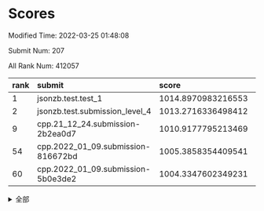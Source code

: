 # Scores

Modified Time: 2022-03-25 01:48:08

Submit Num: 207

All Rank Num: 412057

| rank |               submit               |       score        |       sigma        | pk_num |
| :--- | :--------------------------------- | :----------------- | :----------------- | :----- |
| 1    | jsonzb.test.test_1                 | 1014.8970983216553 | 0.8498570178600247 | 7965   |
| 2    | jsonzb.test.submission_level_4     | 1013.2716336498412 | 0.8127983327595781 | 7967   |
| 9    | cpp.21_12_24.submission-2b2ea0d7   | 1010.9177795213469 | 0.7513136764660905 | 7965   |
| 54   | cpp.2022_01_09.submission-816672bd | 1005.3858354409541 | 0.7285025020327497 | 7956   |
| 60   | cpp.2022_01_09.submission-5b0e3de2 | 1004.3347602349231 | 0.7168730525097695 | 7965   |


<details>
<summary>全部</summary>

| rank |                 submit                 |       score        |       sigma        | pk_num |
| :--- | :------------------------------------- | :----------------- | :----------------- | :----- |
| 1    | jsonzb.test.test_1                     | 1014.8970983216553 | 0.8498570178600247 | 7965   |
| 2    | jsonzb.test.submission_level_4         | 1013.2716336498412 | 0.8127983327595781 | 7967   |
| 3    | gobigger.level_3.submission_level_3_30 | 1011.5306910554765 | 0.7891279068420646 | 7961   |
| 4    | gobigger.level_3.submission_level_3_11 | 1011.3764826567838 | 0.7645643256373925 | 7962   |
| 5    | gobigger.level_3.submission_level_3_22 | 1011.2575326246049 | 0.7601771536908533 | 7959   |
| 6    | gobigger.level_3.submission_level_3_49 | 1010.9660943072962 | 0.7547065936370354 | 7963   |
| 7    | gobigger.level_3.submission_level_3_26 | 1010.9301777704744 | 0.7870325548180185 | 7962   |
| 8    | gobigger.level_3.submission_level_3_18 | 1010.9282310936155 | 0.7708508971891893 | 7962   |
| 9    | cpp.21_12_24.submission-2b2ea0d7       | 1010.9177795213469 | 0.7513136764660905 | 7965   |
| 10   | gobigger.level_3.submission_level_3_23 | 1010.8597554586139 | 0.753910912022668  | 7962   |
| 11   | gobigger.level_3.submission_level_3_36 | 1010.6269270343183 | 0.787108403663281  | 7963   |
| 12   | gobigger.level_3.submission_level_3_40 | 1010.5302594117759 | 0.7711515401529678 | 7966   |
| 13   | gobigger.level_3.submission_level_3_25 | 1010.4710277481893 | 0.7594741405772513 | 7965   |
| 14   | gobigger.level_3.submission_level_3_7  | 1010.448648186139  | 0.7652330489414791 | 7964   |
| 15   | gobigger.level_3.submission_level_3_13 | 1010.4314240740795 | 0.7622799802537211 | 7962   |
| 16   | gobigger.level_3.submission_level_3_9  | 1010.400256713277  | 0.7569221578598645 | 7960   |
| 17   | gobigger.level_3.submission_level_3_28 | 1010.3996140956588 | 0.7466449088609091 | 7958   |
| 18   | gobigger.level_3.submission_level_3_46 | 1010.3249509006605 | 0.7721316170363123 | 7963   |
| 19   | gobigger.level_3.submission_level_3_10 | 1010.3106782509041 | 0.746272560945802  | 7963   |
| 20   | gobigger.level_3.submission_level_3_19 | 1010.2845982667083 | 0.758176042724381  | 7963   |
| 21   | gobigger.level_3.submission_level_3_43 | 1010.2174403001518 | 0.7423379941547199 | 7963   |
| 22   | gobigger.level_3.submission_level_3_6  | 1010.2005855977711 | 0.7435044094507777 | 7957   |
| 23   | gobigger.level_3.submission_level_3_27 | 1010.1015665473878 | 0.7520923644369556 | 7965   |
| 24   | gobigger.level_3.submission_level_3_5  | 1009.9952094304322 | 0.7438318767581962 | 7967   |
| 25   | gobigger.level_3.submission_level_3_34 | 1009.9924770323909 | 0.7444751438005953 | 7964   |
| 26   | gobigger.level_3.submission_level_3_21 | 1009.9435579747621 | 0.764301676226142  | 7962   |
| 27   | gobigger.level_3.submission_level_3_42 | 1009.9311979920836 | 0.7465172151178807 | 7962   |
| 28   | gobigger.level_3.submission_level_3_44 | 1009.8274772162785 | 0.7478123028018953 | 7963   |
| 29   | gobigger.level_3.submission_level_3_32 | 1009.7521171134825 | 0.7771708510172943 | 7960   |
| 30   | gobigger.level_3.submission_level_3_15 | 1009.7429675270315 | 0.7530831167163138 | 7967   |
| 31   | gobigger.level_3.submission_level_3_33 | 1009.7338068274918 | 0.7463243407419069 | 7965   |
| 32   | gobigger.level_3.submission_level_3_24 | 1009.7307114885424 | 0.7495782779617557 | 7962   |
| 33   | gobigger.level_3.submission_level_3_0  | 1009.6591305890547 | 0.7339529556216405 | 7969   |
| 34   | gobigger.level_3.submission_level_3_39 | 1009.6126601645378 | 0.7649896549095897 | 7963   |
| 35   | gobigger.level_3.submission_level_3_3  | 1009.5381268200454 | 0.75323560243406   | 7961   |
| 36   | gobigger.level_3.submission_level_3_2  | 1009.5133263152059 | 0.7582390214780698 | 7961   |
| 37   | gobigger.level_3.submission_level_3_8  | 1009.5069029084723 | 0.7480238308662961 | 7959   |
| 38   | gobigger.level_3.submission_level_3_20 | 1009.472558750095  | 0.7610189499285434 | 7960   |
| 39   | gobigger.level_3.submission_level_3_35 | 1009.2839332591496 | 0.7634015644537937 | 7960   |
| 40   | gobigger.level_3.submission_level_3_14 | 1009.186624306796  | 0.7435826868974789 | 7961   |
| 41   | gobigger.level_3.submission_level_3_12 | 1009.172815640073  | 0.7403771019354216 | 7965   |
| 42   | gobigger.level_3.submission_level_3_41 | 1009.1622203839881 | 0.7483404534085807 | 7965   |
| 43   | gobigger.level_3.submission_level_3_38 | 1009.148383381072  | 0.7397223370622633 | 7967   |
| 44   | gobigger.level_3.submission_level_3_45 | 1009.096528714341  | 0.7726302374873202 | 7960   |
| 45   | gobigger.level_3.submission_level_3_1  | 1009.0689187141325 | 0.7665534416764982 | 7964   |
| 46   | gobigger.level_3.submission_level_3_4  | 1008.996915639089  | 0.752698665694754  | 7962   |
| 47   | gobigger.level_3.submission_level_3_48 | 1008.9317046371524 | 0.7533434065639013 | 7963   |
| 48   | gobigger.level_3.submission_level_3_16 | 1008.8289850423184 | 0.7450954103056137 | 7966   |
| 49   | gobigger.level_3.submission_level_3_31 | 1008.7681249689603 | 0.7428472169633586 | 7969   |
| 50   | gobigger.level_3.submission_level_3_37 | 1008.6553392589187 | 0.7413442796141105 | 7963   |
| 51   | gobigger.level_3.submission_level_3_29 | 1008.6477514296806 | 0.7377433872090872 | 7965   |
| 52   | gobigger.level_3.submission_level_3_17 | 1008.4629256688097 | 0.7478727403926767 | 7960   |
| 53   | gobigger.level_3.submission_level_3_47 | 1008.257145066509  | 0.7435889502210825 | 7961   |
| 54   | cpp.2022_01_09.submission-816672bd     | 1005.3858354409541 | 0.7285025020327497 | 7956   |
| 55   | gobigger.level_1.submission_level_1_19 | 1005.3630890983908 | 0.7223036091986927 | 7961   |
| 56   | gobigger.level_1.submission_level_1_2  | 1004.5085498897546 | 0.7101203225065192 | 7960   |
| 57   | gobigger.level_1.submission_level_1_49 | 1004.5070443883911 | 0.7117582469732271 | 7964   |
| 58   | gobigger.level_1.submission_level_1_8  | 1004.5042025395649 | 0.7138696250512829 | 7966   |
| 59   | gobigger.level_1.submission_level_1_4  | 1004.4406052936462 | 0.7210953283648609 | 7963   |
| 60   | cpp.2022_01_09.submission-5b0e3de2     | 1004.3347602349231 | 0.7168730525097695 | 7965   |
| 61   | gobigger.level_1.submission_level_1_37 | 1004.2306078659985 | 0.7038248581599489 | 7960   |
| 62   | gobigger.level_1.submission_level_1_40 | 1004.1432940966375 | 0.7076700848091891 | 7962   |
| 63   | gobigger.level_1.submission_level_1_14 | 1004.072748606493  | 0.7221899519733838 | 7963   |
| 64   | gobigger.level_1.submission_level_1_35 | 1004.0643283886504 | 0.7162316455248183 | 7963   |
| 65   | gobigger.level_1.submission_level_1_17 | 1004.0463396115381 | 0.7167077627824766 | 7962   |
| 66   | gobigger.level_1.submission_level_1_32 | 1003.9931176921124 | 0.7150910834080184 | 7958   |
| 67   | gobigger.level_1.submission_level_1_41 | 1003.9825655670994 | 0.7079504966315754 | 7962   |
| 68   | gobigger.level_1.submission_level_1_9  | 1003.8764835285376 | 0.7086644610730902 | 7958   |
| 69   | gobigger.level_1.submission_level_1_42 | 1003.7796990790296 | 0.7166083866211537 | 7965   |
| 70   | gobigger.level_1.submission_level_1_12 | 1003.7604699126575 | 0.7272184147009823 | 7966   |
| 71   | gobigger.level_1.submission_level_1_0  | 1003.7465241183673 | 0.7178969633063127 | 7961   |
| 72   | gobigger.level_1.submission_level_1_23 | 1003.6978597712034 | 0.7175168067466825 | 7961   |
| 73   | gobigger.level_1.submission_level_1_27 | 1003.6662992455222 | 0.7080296693846335 | 7961   |
| 74   | gobigger.level_1.submission_level_1_36 | 1003.6244792076382 | 0.7094226295873097 | 7964   |
| 75   | gobigger.level_1.submission_level_1_45 | 1003.591271837078  | 0.7170234646151458 | 7965   |
| 76   | gobigger.level_1.submission_level_1_13 | 1003.5544322076747 | 0.711344741822382  | 7965   |
| 77   | gobigger.level_1.submission_level_1_44 | 1003.5528634515292 | 0.7178547584648903 | 7961   |
| 78   | gobigger.level_1.submission_level_1_22 | 1003.5318899741493 | 0.7204800033828374 | 7968   |
| 79   | gobigger.level_1.submission_level_1_6  | 1003.5033395971293 | 0.7162476011278982 | 7962   |
| 80   | gobigger.level_1.submission_level_1_38 | 1003.448417579776  | 0.7138515519618196 | 7962   |
| 81   | gobigger.level_1.submission_level_1_33 | 1003.2706755914592 | 0.7109075764472731 | 7965   |
| 82   | gobigger.level_1.submission_level_1_1  | 1003.2665067202353 | 0.7100374102151192 | 7967   |
| 83   | gobigger.level_1.submission_level_1_30 | 1003.1664833350518 | 0.7276620267712092 | 7965   |
| 84   | gobigger.level_1.submission_level_1_3  | 1003.1532373535255 | 0.7157871599037012 | 7964   |
| 85   | gobigger.level_1.submission_level_1_21 | 1003.0943962591101 | 0.7007388662110723 | 7963   |
| 86   | gobigger.level_1.submission_level_1_26 | 1003.0405435080854 | 0.7231706056471626 | 7963   |
| 87   | gobigger.level_1.submission_level_1_10 | 1002.9896895424079 | 0.7266263782611259 | 7960   |
| 88   | gobigger.level_1.submission_level_1_29 | 1002.9689991205304 | 0.7019173724871701 | 7970   |
| 89   | gobigger.level_1.submission_level_1_47 | 1002.9659653783943 | 0.708142690983891  | 7964   |
| 90   | gobigger.level_1.submission_level_1_5  | 1002.947946568708  | 0.7216360544316829 | 7965   |
| 91   | gobigger.level_1.submission_level_1_34 | 1002.946767332851  | 0.7176058666190492 | 7966   |
| 92   | gobigger.level_1.submission_level_1_46 | 1002.9322828031741 | 0.7104232872660263 | 7965   |
| 93   | gobigger.level_1.submission_level_1_24 | 1002.9254442554831 | 0.6955102423613818 | 7963   |
| 94   | gobigger.level_1.submission_level_1_28 | 1002.8885618752536 | 0.7221761564039741 | 7960   |
| 95   | gobigger.level_1.submission_level_1_48 | 1002.8226363023401 | 0.7179511987662487 | 7961   |
| 96   | gobigger.level_1.submission_level_1_39 | 1002.7700394656215 | 0.7175141194383132 | 7966   |
| 97   | gobigger.level_1.submission_level_1_16 | 1002.6263872310581 | 0.7038877826821    | 7964   |
| 98   | gobigger.level_1.submission_level_1_31 | 1002.5908965279881 | 0.7142773818403146 | 7958   |
| 99   | gobigger.level_1.submission_level_1_25 | 1002.575191366141  | 0.7080802349450622 | 7967   |
| 100  | gobigger.level_1.submission_level_1_7  | 1002.5137604092382 | 0.7006986442266491 | 7962   |
| 101  | gobigger.level_1.submission_level_1_15 | 1002.4309614610581 | 0.7211028258437825 | 7957   |
| 102  | gobigger.level_1.submission_level_1_20 | 1002.3428312570276 | 0.712991827827584  | 7963   |
| 103  | gobigger.level_1.submission_level_1_43 | 1002.1382097879992 | 0.713667941869904  | 7962   |
| 104  | gobigger.level_1.submission_level_1_11 | 1001.734230532151  | 0.7134385988052429 | 7959   |
| 105  | gobigger.level_1.submission_level_1_18 | 1000.8573327461262 | 0.6987386499906452 | 7962   |
| 106  | gobigger.random.submission_random_49   | 997.4534001282872  | 0.7040947290312687 | 7963   |
| 107  | gobigger.random.submission_random_8    | 997.3434153786097  | 0.709397940906719  | 7966   |
| 108  | gobigger.random.submission_random_31   | 997.3369951639927  | 0.7218612593669014 | 7962   |
| 109  | gobigger.random.submission_random_12   | 996.9618190065695  | 0.7036098752348322 | 7961   |
| 110  | gobigger.random.submission_random_15   | 996.9500627292662  | 0.7023847161416177 | 7956   |
| 111  | gobigger.random.submission_random_41   | 996.8575229646997  | 0.714437114888571  | 7964   |
| 112  | gobigger.random.submission_random_24   | 996.7703494864253  | 0.6990138191691855 | 7964   |
| 113  | gobigger.random.submission_random_35   | 996.7510200904982  | 0.7084886151714975 | 7967   |
| 114  | gobigger.random.submission_random_45   | 996.7043619269634  | 0.698652256544267  | 7961   |
| 115  | gobigger.random.submission_random_19   | 996.6762369123395  | 0.7149863315034537 | 7961   |
| 116  | gobigger.random.submission_random_13   | 996.623273721865   | 0.725402720474968  | 7963   |
| 117  | gobigger.random.submission_random_1    | 996.5721357781814  | 0.7183763021786976 | 7964   |
| 118  | gobigger.random.submission_random_4    | 996.5296122425369  | 0.7135132007756507 | 7961   |
| 119  | gobigger.random.submission_random_9    | 996.3780345444778  | 0.7152577772650637 | 7963   |
| 120  | gobigger.random.submission_random_2    | 996.3445774612102  | 0.7044683269338703 | 7964   |
| 121  | gobigger.random.submission_random_11   | 996.1863951162228  | 0.7046041710747043 | 7964   |
| 122  | gobigger.random.submission_random_20   | 996.1841304484923  | 0.7246186706669022 | 7959   |
| 123  | gobigger.random.submission_random_23   | 996.1770865018813  | 0.6970329543845676 | 7963   |
| 124  | gobigger.random.submission_random_48   | 996.1643106785424  | 0.7012542594590886 | 7956   |
| 125  | gobigger.random.submission_random_36   | 996.1126205505897  | 0.6997412288313379 | 7962   |
| 126  | gobigger.random.submission_random_18   | 996.0822251245031  | 0.7237400430869169 | 7959   |
| 127  | gobigger.random.submission_random_5    | 996.0752163302878  | 0.7149960393474625 | 7964   |
| 128  | gobigger.random.submission_random_43   | 996.0744976730609  | 0.6988785890821654 | 7959   |
| 129  | gobigger.random.submission_random_47   | 996.0352306599004  | 0.7031295039545216 | 7963   |
| 130  | gobigger.random.submission_random_37   | 996.0306750667445  | 0.7026243637479391 | 7962   |
| 131  | gobigger.random.submission_random_30   | 996.0050236806281  | 0.7051621347517473 | 7961   |
| 132  | gobigger.random.submission_random_39   | 995.9820661601228  | 0.7104618376809019 | 7968   |
| 133  | gobigger.random.submission_random_0    | 995.9798488100689  | 0.7053074791397986 | 7962   |
| 134  | gobigger.random.submission_random_7    | 995.9612271397784  | 0.7143884139917503 | 7966   |
| 135  | gobigger.random.submission_random_14   | 995.9598743560889  | 0.721915626751606  | 7959   |
| 136  | gobigger.random.submission_random_21   | 995.944277696113   | 0.71115760173901   | 7964   |
| 137  | gobigger.random.submission_random_40   | 995.9256556416698  | 0.719609824551979  | 7963   |
| 138  | gobigger.random.submission_random_6    | 995.8904837595067  | 0.7157637550586711 | 7963   |
| 139  | gobigger.random.submission_random_34   | 995.8655782399959  | 0.7091228218623953 | 7965   |
| 140  | gobigger.random.submission_random_46   | 995.8353531671653  | 0.7120313365541417 | 7959   |
| 141  | gobigger.random.submission_random_27   | 995.7801270505805  | 0.7078069668712482 | 7958   |
| 142  | gobigger.random.submission_random_28   | 995.7780171597125  | 0.7138704228196188 | 7959   |
| 143  | gobigger.random.submission_random_32   | 995.7398324764818  | 0.7079623116264235 | 7962   |
| 144  | gobigger.random.submission_random_17   | 995.704280069226   | 0.7055364619187192 | 7962   |
| 145  | gobigger.random.submission_random_16   | 995.6102354641303  | 0.7010789588444056 | 7968   |
| 146  | gobigger.random.submission_random_29   | 995.5415835893108  | 0.7053525193746142 | 7964   |
| 147  | gobigger.random.submission_random_44   | 995.5038318043615  | 0.7212562118166713 | 7966   |
| 148  | gobigger.random.submission_random_33   | 995.4728554274759  | 0.7081774543733248 | 7963   |
| 149  | gobigger.random.submission_random_10   | 995.3844838058653  | 0.7195676614679956 | 7961   |
| 150  | gobigger.random.submission_random_3    | 995.2392914473197  | 0.7017719517754415 | 7960   |
| 151  | gobigger.random.submission_random_26   | 994.9923687729683  | 0.7140236101561849 | 7956   |
| 152  | gobigger.random.submission_random_38   | 994.9645939586072  | 0.710976269594717  | 7966   |
| 153  | gobigger.random.submission_random_22   | 994.8747195469522  | 0.7180013432738276 | 7960   |
| 154  | gobigger.random.submission_random_42   | 994.8723211999305  | 0.7158135152984244 | 7963   |
| 155  | gobigger.random.submission_random_25   | 994.8672258496886  | 0.7165582079328793 | 7960   |
| 156  | gobigger.level_2.submission_level_2_21 | 994.4922388814098  | 0.729125552115011  | 7965   |
| 157  | gobigger.level_2.submission_level_2_30 | 993.9964449612039  | 0.7274079573267721 | 7963   |
| 158  | gobigger.level_2.submission_level_2_9  | 993.8835478215588  | 0.7464958087894917 | 7961   |
| 159  | gobigger.level_2.submission_level_2_22 | 993.0827274985921  | 0.7440551133585332 | 7964   |
| 160  | gobigger.level_2.submission_level_2_24 | 993.0508199726605  | 0.7286375534036529 | 7960   |
| 161  | gobigger.level_2.submission_level_2_10 | 993.0111434975554  | 0.7255946543092484 | 7959   |
| 162  | gobigger.level_2.submission_level_2_34 | 992.9881827277452  | 0.746622208474276  | 7961   |
| 163  | gobigger.level_2.submission_level_2_6  | 992.9177844759475  | 0.7415675155039271 | 7958   |
| 164  | gobigger.level_2.submission_level_2_48 | 992.9062828037246  | 0.7248013318676578 | 7963   |
| 165  | gobigger.level_2.submission_level_2_49 | 992.8064736895656  | 0.7495391018892802 | 7961   |
| 166  | gobigger.level_2.submission_level_2_17 | 992.7356425175562  | 0.751486366854789  | 7961   |
| 167  | gobigger.level_2.submission_level_2_19 | 992.689129017764   | 0.7459351517454121 | 7966   |
| 168  | gobigger.level_2.submission_level_2_44 | 992.6707462757042  | 0.7262706180889169 | 7965   |
| 169  | gobigger.level_2.submission_level_2_39 | 992.6694576184047  | 0.7550351118391425 | 7959   |
| 170  | gobigger.level_2.submission_level_2_43 | 992.6587525821882  | 0.7582750143989196 | 7967   |
| 171  | gobigger.level_2.submission_level_2_18 | 992.6576036204943  | 0.74809630261002   | 7963   |
| 172  | gobigger.level_2.submission_level_2_33 | 992.6144360960556  | 0.7399722221654335 | 7955   |
| 173  | gobigger.level_2.submission_level_2_8  | 992.6021993340228  | 0.7466880411783141 | 7963   |
| 174  | gobigger.level_2.submission_level_2_26 | 992.5967775237164  | 0.758499024875105  | 7962   |
| 175  | gobigger.level_2.submission_level_2_13 | 992.4889395411697  | 0.7493295815020934 | 7962   |
| 176  | gobigger.level_2.submission_level_2_45 | 992.4710993860426  | 0.7442241951257199 | 7966   |
| 177  | gobigger.level_2.submission_level_2_5  | 992.3962288438166  | 0.7303885007957369 | 7958   |
| 178  | gobigger.level_2.submission_level_2_1  | 992.3792167092997  | 0.753440449927891  | 7967   |
| 179  | gobigger.level_2.submission_level_2_20 | 992.361777582071   | 0.7508801327849295 | 7963   |
| 180  | gobigger.level_2.submission_level_2_2  | 992.3334029828608  | 0.7514304608867011 | 7964   |
| 181  | gobigger.level_2.submission_level_2_29 | 992.3060543339075  | 0.7464088015304524 | 7966   |
| 182  | gobigger.level_2.submission_level_2_15 | 992.2314797870948  | 0.7218448888612146 | 7959   |
| 183  | gobigger.level_2.submission_level_2_47 | 992.2162961828468  | 0.7273492992548838 | 7963   |
| 184  | gobigger.level_2.submission_level_2_35 | 992.1109659006925  | 0.759400513995757  | 7963   |
| 185  | gobigger.level_2.submission_level_2_28 | 992.0459506986616  | 0.7367938012110683 | 7961   |
| 186  | gobigger.level_2.submission_level_2_32 | 991.9360451900467  | 0.7483684981442308 | 7958   |
| 187  | gobigger.level_2.submission_level_2_38 | 991.8322764691187  | 0.744747175329328  | 7958   |
| 188  | gobigger.level_2.submission_level_2_31 | 991.8095333576457  | 0.7561010172966495 | 7964   |
| 189  | gobigger.level_2.submission_level_2_25 | 991.6857844372968  | 0.76215704472555   | 7965   |
| 190  | gobigger.level_2.submission_level_2_16 | 991.6283973938712  | 0.7321094241495911 | 7964   |
| 191  | gobigger.level_2.submission_level_2_23 | 991.5870026543197  | 0.7365950571878543 | 7958   |
| 192  | gobigger.level_2.submission_level_2_42 | 991.3995668255494  | 0.7432758135521399 | 7963   |
| 193  | gobigger.level_2.submission_level_2_40 | 991.3866996588075  | 0.7511156610498223 | 7966   |
| 194  | gobigger.level_2.submission_level_2_4  | 991.3778195021662  | 0.7286436172446525 | 7959   |
| 195  | gobigger.level_2.submission_level_2_3  | 991.321316177844   | 0.7536845983141407 | 7964   |
| 196  | gobigger.level_2.submission_level_2_27 | 991.3152637720983  | 0.751099201624381  | 7961   |
| 197  | gobigger.level_2.submission_level_2_46 | 991.2755643441399  | 0.7555384086046933 | 7959   |
| 198  | gobigger.level_2.submission_level_2_14 | 991.1909364056153  | 0.7602986593928774 | 7963   |
| 199  | gobigger.level_2.submission_level_2_7  | 991.0030780139103  | 0.7893195912123265 | 7962   |
| 200  | gobigger.level_2.submission_level_2_0  | 990.8378925484437  | 0.7872198943627794 | 7964   |
| 201  | gobigger.level_2.submission_level_2_12 | 990.7116202155269  | 0.778053472554631  | 7961   |
| 202  | gobigger.level_2.submission_level_2_41 | 990.6466700440845  | 0.764916300698236  | 7958   |
| 203  | gobigger.level_2.submission_level_2_11 | 990.5551376745597  | 0.752433438662012  | 7957   |
| 204  | gobigger.level_2.submission_level_2_37 | 990.1685737623282  | 0.7513218331453317 | 7964   |
| 205  | gobigger.level_2.submission_level_2_36 | 989.483904722928   | 0.7876803921631834 | 7959   |
| 206  | gobigger.none.submission_none_0        | 980.6936068863129  | 1.2531244053629786 | 7965   |
| 207  | gobigger.none.submission_none_1        | 976.0055934556278  | 1.4751440160603262 | 7961   |

</details>